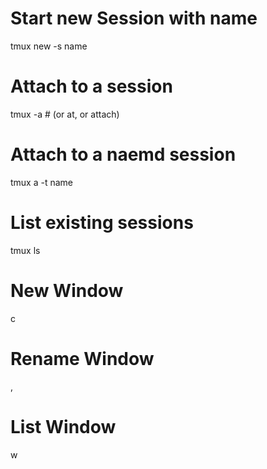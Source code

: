 # Start new Session with name
tmux new -s name

# Attach to a session
tmux -a # (or at, or attach)

# Attach to a naemd session
tmux a -t name

# List existing sessions
tmux ls

# New Window
c

# Rename Window
,

# List Window
w
